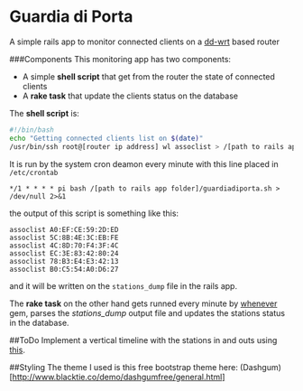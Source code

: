 # Guardia di Porta

A simple rails app to monitor connected clients on a [dd-wrt](http://www.dd-wrt.com) based router

###Components
This monitoring app has two components:
- A simple **shell script** that get from the router the state of connected clients
- A **rake task** that update the clients status on the database


The **shell script** is:

```bash
#!/bin/bash
echo "Getting connected clients list on $(date)"
/usr/bin/ssh root@[router ip address] wl assoclist > /[path to rails app folder]/stations_dump
```

It is run by the system cron deamon every minute with this line placed in `/etc/crontab`

`*/1 * * * * pi bash /[path to rails app folder]/guardiadiporta.sh > /dev/null 2>&1`


the output of this script is something like this:

```
assoclist A0:EF:CE:59:2D:ED
assoclist 5C:8B:4E:3C:EB:FE
assoclist 4C:8D:70:F4:3F:4C
assoclist EC:3E:83:42:80:24
assoclist 78:B3:E4:E3:42:13
assoclist B0:C5:54:A0:D6:27
```
and it will be written on the `stations_dump` file in the rails app.


The **rake task** on the other hand gets runned every minute by [whenever](https://github.com/javan/whenever) gem, parses the *stations_dump* output file and updates the stations status in the
database.


##ToDo
Implement a vertical timeline with the stations in and outs using [this](http://tympanus.net/codrops/2011/12/05/lateral-on-scroll-sliding-with-jquery/).

##Styling
The theme I used is this free bootstrap theme here: (Dashgum)[http://www.blacktie.co/demo/dashgumfree/general.html]
